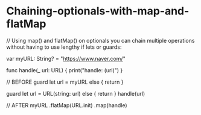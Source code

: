 # Chaining-optionals-with-map-and-flatMap

// Using map() and flatMap() on optionals you can chain multiple operations without having to use lengthy if lets or guards:

var myURL: String? = "https://www.naver.com/"

func handle(_ url: URL) {
    print("handle: \(url)")
}

// BEFORE
guard let url = myURL else {
    return
}

guard let url = URL(string: url) else {
    return
}
handle(url)

// AFTER
myURL
    .flatMap(URL.init)
    .map(handle)
